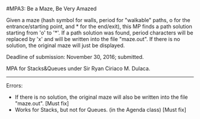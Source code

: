 #MPA3: Be a Maze, Be Very Amazed

Given a maze (hash symbol for walls, period for "walkable" paths, o for the entrance/starting point, and * for the end/exit), this MP 
finds a path solution starting from 'o' to '*'. If a path solution was found, period characters will be replaced by 'x' and will be 
written into the file "maze.out". If there is no solution, the original maze will just be displayed.

Deadline of submission: November 30, 2016; submitted.

MPA for Stacks&Queues under Sir Ryan Ciriaco M. Dulaca.

-----------------------------------------------------------------------------------------------------------------------------------

Errors:

 - If there is no solution, the original maze will also be written into the file "maze.out". [Must fix]
 - Works for Stacks, but not for Queues. (in the Agenda class) [Must fix]
